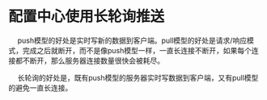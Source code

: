 


# 配置中心使用长轮询推送
&emsp; push模型的好处是实时写新的数据到客户端。pull模型的好处是请求/响应模式，完成之后就断开，而不是像push模型一样，一直长连接不断开，如果每个连接都不断开，那么服务器连接数量很快会被耗尽。  

&emsp; 长轮询的好处是，既有push模型的服务器实时写数据到客户端，又有pull模型的避免一直长连接。  

<!-- 
https://zhuanlan.zhihu.com/p/351196920
-->
